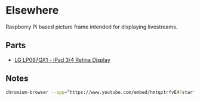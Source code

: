 # Elsewhere

Raspberry Pi based picture frame intended for displaying livestreams.

## Parts

- [LG LP097QX1 - iPad 3/4 Retina Display](https://www.adafruit.com/product/1751)

## Notes

```bash
chromium-browser --app=“https://www.youtube.com/embed/hmtqztrfvE4?start=0&autoplay=1” --start-fullscreen
```
